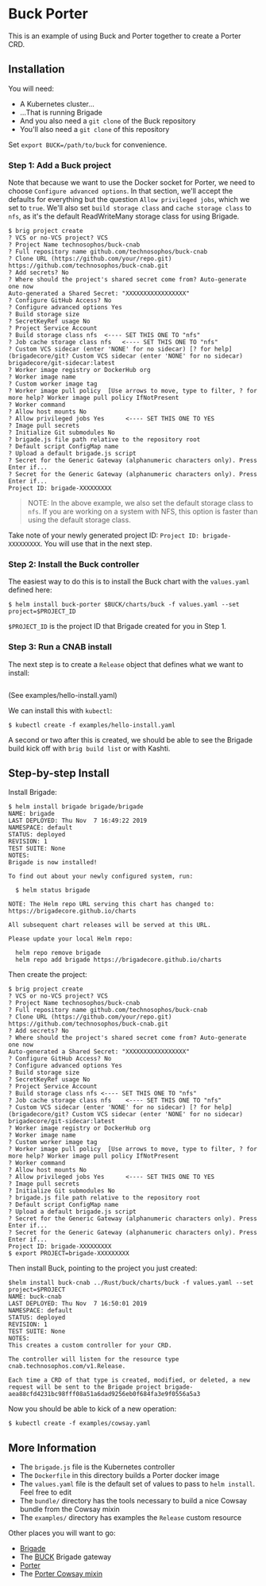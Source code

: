 # Buck Porter

This is an example of using Buck and Porter together to create a Porter CRD.

## Installation

You will need:

- A Kubernetes cluster...
- ...That is running Brigade
- And you also need a `git clone` of the Buck repository
- You'll also need a `git clone` of this repository

Set `export BUCK=/path/to/buck` for convenience.

### Step 1: Add a Buck project

Note that because we want to use the Docker socket for Porter, we need to choose `Configure advanced options`. In that section, we'll accept the defaults for everything but the question `Allow privileged jobs`, which we set to `true`. We'll also set `build storage class` and `cache storage class` to `nfs`, as it's the default ReadWriteMany storage class for using Brigade.

```console
$ brig project create
? VCS or no-VCS project? VCS
? Project Name technosophos/buck-cnab
? Full repository name github.com/technosophos/buck-cnab
? Clone URL (https://github.com/your/repo.git) https://github.com/technosophos/buck-cnab.git
? Add secrets? No
? Where should the project's shared secret come from? Auto-generate one now
Auto-generated a Shared Secret: "XXXXXXXXXXXXXXXXX"
? Configure GitHub Access? No
? Configure advanced options Yes
? Build storage size
? SecretKeyRef usage No
? Project Service Account
? Build storage class nfs  <---- SET THIS ONE TO "nfs"
? Job cache storage class nfs   <---- SET THIS ONE TO "nfs"
? Custom VCS sidecar (enter 'NONE' for no sidecar) [? for help] (brigadecore/git? Custom VCS sidecar (enter 'NONE' for no sidecar) brigadecore/git-sidecar:latest
? Worker image registry or DockerHub org
? Worker image name
? Custom worker image tag
? Worker image pull policy  [Use arrows to move, type to filter, ? for more help? Worker image pull policy IfNotPresent
? Worker command
? Allow host mounts No
? Allow privileged jobs Yes      <---- SET THIS ONE TO YES
? Image pull secrets
? Initialize Git submodules No
? brigade.js file path relative to the repository root
? Default script ConfigMap name
? Upload a default brigade.js script
? Secret for the Generic Gateway (alphanumeric characters only). Press Enter if...
? Secret for the Generic Gateway (alphanumeric characters only). Press Enter if...
Project ID: brigade-XXXXXXXXX
```

> NOTE: In the above example, we also set the default storage class to `nfs`. If you are working on a system with NFS, this option is faster than using the default storage class.

Take note of your newly generated project ID: `Project ID: brigade-XXXXXXXXX`. You will use that in the next step.

### Step 2: Install the Buck controller

The easiest way to do this is to install the Buck chart with the `values.yaml` defined here:

```console
$ helm install buck-porter $BUCK/charts/buck -f values.yaml --set project=$PROJECT_ID
```

`$PROJECT_ID` is the project ID that Brigade created for you in Step 1.

### Step 3: Run a CNAB install

The next step is to create a `Release` object that defines what we want to install:

```yaml
```
(See examples/hello-install.yaml)

We can install this with `kubectl`:

```console
$ kubectl create -f examples/hello-install.yaml
```

A second or two after this is created, we should be able to see the Brigade build kick off with `brig build list` or with Kashti.

## Step-by-step Install

Install Brigade:

```console
$ helm install brigade brigade/brigade
NAME: brigade
LAST DEPLOYED: Thu Nov  7 16:49:22 2019
NAMESPACE: default
STATUS: deployed
REVISION: 1
TEST SUITE: None
NOTES:
Brigade is now installed!

To find out about your newly configured system, run:

  $ helm status brigade

NOTE: The Helm repo URL serving this chart has changed to: https://brigadecore.github.io/charts

All subsequent chart releases will be served at this URL.

Please update your local Helm repo:

  helm repo remove brigade
  helm repo add brigade https://brigadecore.github.io/charts
```

Then create the project:

```
$ brig project create
? VCS or no-VCS project? VCS
? Project Name technosophos/buck-cnab
? Full repository name github.com/technosophos/buck-cnab
? Clone URL (https://github.com/your/repo.git) https://github.com/technosophos/buck-cnab.git
? Add secrets? No
? Where should the project's shared secret come from? Auto-generate one now
Auto-generated a Shared Secret: "XXXXXXXXXXXXXXXXX"
? Configure GitHub Access? No
? Configure advanced options Yes
? Build storage size
? SecretKeyRef usage No
? Project Service Account
? Build storage class nfs <---- SET THIS ONE TO "nfs"
? Job cache storage class nfs    <---- SET THIS ONE TO "nfs"
? Custom VCS sidecar (enter 'NONE' for no sidecar) [? for help] (brigadecore/git? Custom VCS sidecar (enter 'NONE' for no sidecar) brigadecore/git-sidecar:latest
? Worker image registry or DockerHub org
? Worker image name
? Custom worker image tag
? Worker image pull policy  [Use arrows to move, type to filter, ? for more help? Worker image pull policy IfNotPresent
? Worker command
? Allow host mounts No
? Allow privileged jobs Yes      <---- SET THIS ONE TO YES
? Image pull secrets
? Initialize Git submodules No
? brigade.js file path relative to the repository root
? Default script ConfigMap name
? Upload a default brigade.js script
? Secret for the Generic Gateway (alphanumeric characters only). Press Enter if...
? Secret for the Generic Gateway (alphanumeric characters only). Press Enter if...
Project ID: brigade-XXXXXXXXX
$ export PROJECT=brigade-XXXXXXXXX
```

Then install Buck, pointing to the project you just created:

```console
$helm install buck-cnab ../Rust/buck/charts/buck -f values.yaml --set project=$PROJECT
NAME: buck-cnab
LAST DEPLOYED: Thu Nov  7 16:50:01 2019
NAMESPACE: default
STATUS: deployed
REVISION: 1
TEST SUITE: None
NOTES:
This creates a custom controller for your CRD.

The controller will listen for the resource type cnab.technosophos.com/v1.Release.

Each time a CRD of that type is created, modified, or deleted, a new request will be sent to the Brigade project brigade-aea88cfd4231bc98fff08a51a6dad9256eb0f684fa3e9f0556a5a3
```

Now you should be able to kick of a new operation:

```console
$ kubectl create -f examples/cowsay.yaml
```

## More Information

- The `brigade.js` file is the Kubernetes controller
- The `Dockerfile` in this directory builds a Porter docker image
- The `values.yaml` file is the default set of values to pass to `helm install`. Feel free to edit
- The `bundle/` directory has the tools necessary to build a nice Cowsay bundle from the Cowsay mixin
- The `examples/` directory has examples the `Release` custom resource

Other places you will want to go:

- [Brigade](https://brigade.sh)
- The [BUCK](https://github.com/brigadecore/buck) Brigade gateway
- [Porter](https://porter.sh)
- The [Porter Cowsay mixin](https://github.com/deislabs/porter-cowsay)
